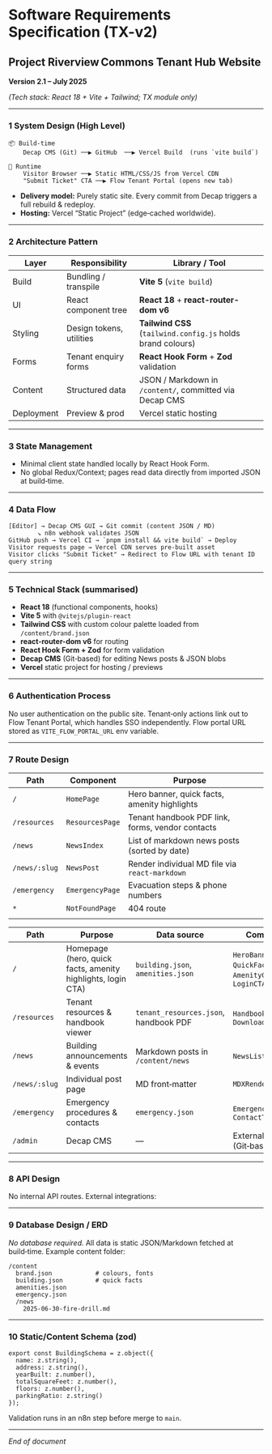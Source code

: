 # Software Requirements Specification (TX-v2)

## Project Riverview Commons Tenant Hub Website

**Version 2.1 – July 2025**

*(Tech stack: React 18 + Vite + Tailwind; TX module only)*

---

### 1 System Design (High Level)

```
📦 Build‑time
    Decap CMS (Git) ──▶ GitHub  ──▶ Vercel Build  (runs `vite build`)

🚚 Runtime
    Visitor Browser ──▶ Static HTML/CSS/JS from Vercel CDN
    "Submit Ticket" CTA ──▶ Flow Tenant Portal (opens new tab)

```

- **Delivery model:** Purely static site. Every commit from Decap triggers a full rebuild & redeploy.
- **Hosting:** Vercel “Static Project” (edge‑cached worldwide).

---

### 2 Architecture Pattern

| Layer | Responsibility | Library / Tool |
| --- | --- | --- |
| Build | Bundling / transpile | **Vite 5** (`vite build`) |
| UI | React component tree | **React 18** + **react-router-dom v6** |
| Styling | Design tokens, utilities | **Tailwind CSS** (`tailwind.config.js` holds brand colours) |
| Forms | Tenant enquiry forms | **React Hook Form** + **Zod** validation |
| Content | Structured data | JSON / Markdown in `/content/`, committed via Decap CMS |
| Deployment | Preview & prod | Vercel static hosting |

---

### 3 State Management

- Minimal client state handled locally by React Hook Form.
- No global Redux/Context; pages read data directly from imported JSON at build‑time.

---

### 4 Data Flow

```
[Editor] → Decap CMS GUI → Git commit (content JSON / MD)
        ↘ n8n webhook validates JSON
GitHub push → Vercel CI → `pnpm install && vite build` → Deploy
Visitor requests page → Vercel CDN serves pre‑built asset
Visitor clicks "Submit Ticket" → Redirect to Flow URL with tenant ID query string

```

---

### 5 Technical Stack (summarised)

- **React 18** (functional components, hooks)
- **Vite 5** with `@vitejs/plugin-react`
- **Tailwind CSS** with custom colour palette loaded from `/content/brand.json`
- **react-router-dom v6** for routing
- **React Hook Form + Zod** for form validation
- **Decap CMS** (Git‑based) for editing News posts & JSON blobs
- **Vercel** static project for hosting / previews

---

### 6 Authentication Process

No user authentication on the public site.  Tenant‑only actions link out to Flow Tenant Portal, which handles SSO independently.  Flow portal URL stored as `VITE_FLOW_PORTAL_URL` env variable.

---

### 7 Route Design

| Path | Component | Purpose |  |
| --- | --- | --- | --- |
| `/` | `HomePage` | Hero banner, quick facts, amenity highlights |  |
| `/resources` | `ResourcesPage` | Tenant handbook PDF link, forms, vendor contacts |  |
| `/news` | `NewsIndex` | List of markdown news posts (sorted by date) |  |
| `/news/:slug` | `NewsPost` | Render individual MD file via `react-markdown` |  |
| `/emergency` | `EmergencyPage` | Evacuation steps & phone numbers |  |
| `*` | `NotFoundPage` | 404 route |  |
|  |  |  |  |

| Path | Purpose | Data source | Components |
| --- | --- | --- | --- |
| `/` | Homepage (hero, quick facts, amenity highlights, login CTA) | `building.json`, `amenities.json` | `HeroBanner`, `QuickFacts`, `AmenityGrid`, `LoginCTA` |
| `/resources` | Tenant resources & handbook viewer | `tenant_resources.json`, handbook PDF | `HandbookViewer`, `DownloadList` |
| `/news` | Building announcements & events | Markdown posts in `/content/news` | `NewsList`, `PostCard` |
| `/news/:slug` | Individual post page | MD front‑matter | `MDXRenderer` |
| `/emergency` | Emergency procedures & contacts | `emergency.json` | `EmergencyAccordion`, `ContactTable` |
| `/admin` | Decap CMS | — | External (Git‑based) |

---

### 8 API Design

No internal API routes. External integrations:

---

### 9 Database Design / ERD

*No database required.*  All data is static JSON/Markdown fetched at build‑time. Example content folder:

```
/content
  brand.json            # colours, fonts
  building.json         # quick facts
  amenities.json
  emergency.json
  /news
    2025-06-30-fire-drill.md

```

---

### 10 Static/Content Schema (zod)

```
export const BuildingSchema = z.object({
  name: z.string(),
  address: z.string(),
  yearBuilt: z.number(),
  totalSquareFeet: z.number(),
  floors: z.number(),
  parkingRatio: z.string()
});

```

Validation runs in an n8n step before merge to `main`.

---

*End of document*